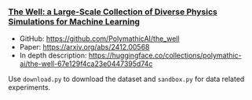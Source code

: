 ### <u> The Well: a Large-Scale Collection of Diverse Physics Simulations for Machine Learning </u>

- GitHub: https://github.com/PolymathicAI/the_well
- Paper: https://arxiv.org/abs/2412.00568
- In depth description: https://huggingface.co/collections/polymathic-ai/the-well-67e129f4ca23e0447395d74c

Use `download.py` to download the dataset and `sandbox.py` for data related experiments.
